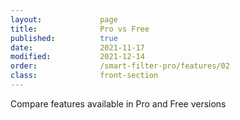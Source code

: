 ```yaml
---
layout:             page
title:              Pro vs Free
published:          true
date:               2021-11-17
modified:           2021-12-14
order:              /smart-filter-pro/features/02
class:              front-section
---
```

<todo assign="daniele">Compare features available in Pro and Free versions</todo>